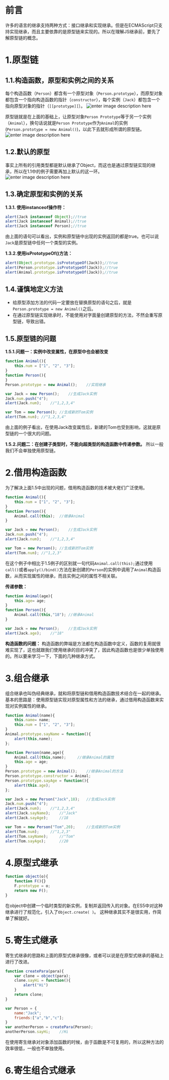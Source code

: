 # 前言

许多的语言的继承支持两种方式：接口继承和实现继承。但是在ECMAScript只支持实现继承，而且主要依靠的是原型链来实现的。所以在理解JS继承前，要先了解原型链的概念。

# 1.原型链

## 1.1.构造函数，原型和实例之间的关系
每个构造函数（`Person`）都含有一个原型对象（`Person.prototype`），而原型对象都包含一个指向构造函数的指针（`constructor`），每个实例（`Jack`）都包含一个指向原型对象的指针（`[[prototype]]`）。
![enter image description here](https://qiniu.cqz21.top/%E5%8E%9F%E5%9E%8B%E9%93%BE1.JPG)

原型链就是在上面的基础上，让原型对象`Person Prototype`等于另一个实例（`Animal`），换句话说就是`Person Prototype`作为`Animal`的实例(`Person.prototype = new Animal()`)，以此下去就形成所谓的原型链。
![enter image description here](https://qiniu.cqz21.top/%E5%8E%9F%E5%9E%8B%E9%93%BE2.JPG)
## 1.2.默认的原型
事实上所有的引用类型都是默认继承了Object，而这也是通过原型链实现的继承，所以在1.1中的例子需要再加上默认的这一环。
![enter image description here](https://qiniu.cqz21.top/%E5%8E%9F%E5%9E%8B%E9%93%BE3.JPG)
## 1.3.确定原型和实例的关系

**1.3.1. 使用instanceof操作符：**
```javascript
alert(Jack instanceof Object);//true
alert(Jack instanceof Animal);//true
alert(Jack instanceof Person);//true
```
由上面的语句可以看出，实例和原型链中出现的实例返回的都是true。也可以说`Jack`是原型链中任何一个类型的实例。

**1.3.2.使用isPrototypeOf()方法：**
```javascript
alert(Object.prototype.isPrototypeOf(Jack));//true
alert(Person.prototype.isPrototypeOf(Jack));//true
alert(Animal.prototype.isPrototypeOf(Jack));//true
```

## 1.4.谨慎地定义方法
- 给原型添加方法的代码一定要放在替换原型的语句之后，就是`Person.prototype = new Animal()`之后。
- 在通过原型链实现继承时，不能使用对字面量创建原型的方法，不然会重写原型链，导致出错。

## 1.5.原型链的问题

**1.5.1.问题一：实例中改变属性，在原型中也会被改变**
```javascript
function Animal(){
	this.num = ["1", "2", "3"];
}
function Person(){
}
Person.prototype = new Animal();	//实现继承

var Jack = new Person();	//生成Jack实例
Jack.num.push("4");
alert(Jack.num);	//"1,2,3,4"

var Tom = new Person();	//生成新的Tom实例
alert(Tom.num);	//"1,2,3,4"
```
由上面的例子看出，在使用Jack改变属性后，新建的Tom也受到影响，这就是原型链的一个很大的问题。

**1.5.2.问题二：在创建子类型时，不能向超类型的构造函数中传递参数。**
所以一般我们不会单独使用原型链。


# 2.借用构造函数

为了解决上面1.5中出现的问题，借用构造函数的技术被大佬们广泛使用。
```javascript
function Animal(){
	this.num = ["1", "2", "3"];
}
function Person(){
	Animal.call(this);	//继承Animal
}

var Jack = new Person();	//生成Jack实例
Jack.num.push("4");
alert(Jack.num);	//"1,2,3,4"

var Tom = new Person();	//生成新的Tom实例
alert(Tom.num);	//"1,2,3"
```

在这个例子中相比于1.5例子的区别就一句代码`Animal.call(this);`通过使用`call()`或者`apply()/bind()`方法在新创建的`Person`的实例中调用了`Animal`构造函数，从而实现属性的继承，而且实例之间的属性不相关联。

**传递参数：**
```javascript
function Animal(age){
	this.age= age;
}
function Person(){
	Animal.call(this,"18");	//继承Animal
}

var Jack = new Person();	//生成Jack实例
alert(Jack.age);	//"18"
```
**构造函数的问题：**
构造函数的弊端是方法都在构造函数中定义，函数的复用就很难实现了，这也就跟我们使用继承的目的冲突了，因此构造函数也是很少单独使用的。所以要来学习一下，下面的几种继承方式。

# 3.组合继承
组合继承也叫伪经典继承，就和将原型链和借用构造函数技术结合在一起的继承。基本的思路是：使用原型链实现对原型属性和方法的继承，通过借用构造函数来实现对实例属性的继承。                                   
```javascript
function Animal(name){
	this.name= name;
	this.num = ["1", "2", "3"];
}
Animal.prototype.sayName = function(){
	alert(this,name);
};

function Person(name,age){
	Animal.call(this,name);		//继承Animal的属性
	this.age = age;
}
Person.prototype = new Animal();	//继承Animal的方法
Person.prototype.constructor = Animal;
Person.prototype.sayAge = function(){
	alert(this.age);
};

var Jack = new Person("Jack",18);	//生成Jack实例
Jack.num.push("4");
alert(Jack.num);	//"1,2,3,4"
alert(Jack.sayName);	//"Jack"
alert(Jack.sayAge);		//18

var Tom = new Person("Tom",20);		//生成新的Tom实例
alert(Tom.num);		//"1,2,3"
alert(Tom.sayName);		//"Tom"
alert(Tom.sayAge);		//20
```                    

# 4.原型式继承
```javascript
function object(o){
	function F(){}
	F.prototype = o;
	return new F();
}
```
在object中创建一个临时类型的新实例，复制并返回传入的对象。在ES5中对这种继承进行了规范化，引入了`Object.create( )`。
这种继承其实不是很实用，作简单了解就好。

# 5.寄生式继承
寄生式继承的思路和上面的原型式继承很像，或者可以说是在原型式继承的基础上进行了改进。
```javascript
function createPara(para){
	var clone = object(para);	
	clone.sayHi = function(){
		alert("Hi")
	}
	return clone;
}

var Person = {
	name:"Jack";
	friends:["a","b","c"];
}
var anotherPerson = createPara(Person);
anotherPerson.sayHi;	//Hi
```
在使用寄生继承对对象添加函数的时候，由于函数是不可复用的，所以这种方法的效率很低，一般也不单独使用。

# 6.寄生组合式继承

                                                                                                                                                    
<!--stackedit_data:
eyJoaXN0b3J5IjpbMTIwMzk3MzU4NywxNDA2MTQzNTA3XX0=
-->
